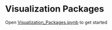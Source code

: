 # Visualization Packages

Open [Visualization_Packages.ipynb](Visualization_Packages.ipynb) to get started